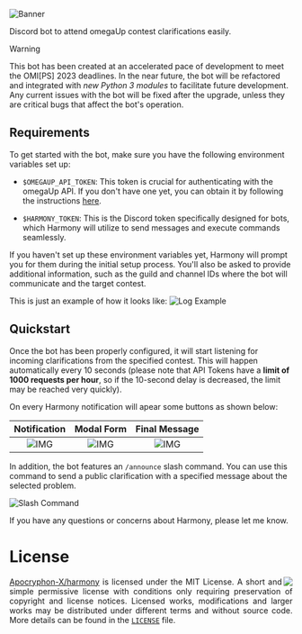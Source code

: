 ![Banner][7]

Discord bot to attend omegaUp contest clarifications easily.

> [!WARNING]
> This bot has been created at an accelerated pace of development to meet the OMI[PS] 2023 deadlines. In the near future, the bot will be refactored and integrated with *new Python 3 modules* to facilitate future development. Any current issues with the bot will be fixed after the upgrade, unless they are critical bugs that affect the bot's operation.

## Requirements

To get started with the bot, make sure you have the following environment variables set up:

- `$OMEGAUP_API_TOKEN`: This token is crucial for authenticating with the omegaUp API. If you don't have one yet, you can obtain it by following the instructions [here][1].

- `$HARMONY_TOKEN`: This is the Discord token specifically designed for bots, which Harmony will utilize to send messages and execute commands seamlessly.

If you haven't set up these environment variables yet, Harmony will prompt you for them during the initial setup process. You'll also be asked to provide additional information, such as the guild and channel IDs where the bot will communicate and the target contest.

This is just an example of how it looks like:
![Log Example][6]


## Quickstart
Once the bot has been properly configured, it will start listening for incoming clarifications from the specified contest. This will happen automatically every 10 seconds (please note that API Tokens have a **limit of 1000 requests per hour**, so if the 10-second delay is decreased, the limit may be reached very quickly). 

On every Harmony notification will apear some buttons as shown below:

|Notification| Modal Form |Final Message|
|:----------:|:----------:|:-----------:|
| ![IMG][3]  | ![IMG][4]  |  ![IMG][5]  |

In addition, the bot features an `/announce` slash command. You can use this command to send a public clarification with a specified message about the selected problem.


![Slash Command][2]


If you have any questions or concerns about Harmony, please let me know.

# License

<img align="right" src="https://user-images.githubusercontent.com/40130428/112392193-a253ae00-8cbe-11eb-8a27-729c23729923.png">

<p align="justify">
  <a href="https://github.com/Apocryphon-X/harmony">Apocryphon-X/harmony</a> is licensed under the MIT License. A short and simple permissive license with conditions only requiring preservation of copyright and license notices. Licensed works, modifications and larger works may be distributed under different terms and without source code.
More details can be found in the <a href="https://github.com/Apocryphon-X/harmony/blob/main/LICENSE"><code>LICENSE</code></a> file.
</p>

[1]: https://github.com/omegaup/omegaup/tree/main/frontend/server/src/Controllers#apiusercreateapitoken
[2]: https://github.com/Apocryphon-X/harmony/assets/40130428/3d50714d-eefb-47bf-85b9-ad5295b48f5d
[3]: https://github.com/Apocryphon-X/harmony/assets/40130428/e438bd40-68d3-41c9-b98a-3e5fff3cde52
[4]: https://github.com/Apocryphon-X/harmony/assets/40130428/d9f1fee1-ecad-4e24-b156-1eda9429f14d
[5]: https://github.com/Apocryphon-X/harmony/assets/40130428/1c69d2a8-508f-48f6-8366-5ede40423e0c
[6]: https://github.com/Apocryphon-X/harmony/assets/40130428/f0b81beb-3dc4-448c-b125-91d2208b3291
[7]: https://github.com/Apocryphon-X/harmony/assets/40130428/1706e9c8-50f4-4540-b910-72f47e445507
